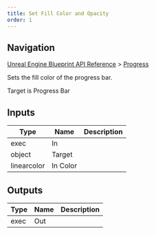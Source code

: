 ```yaml
---
title: Set Fill Color and Opacity
order: 1
---
```

## Navigation

[Unreal Engine Blueprint API Reference](https://dev.epicgames.com/documentation/en-us/unreal-engine/BlueprintAPI) > [Progress](https://dev.epicgames.com/documentation/en-us/unreal-engine/BlueprintAPI/Progress)

Sets the fill color of the progress bar.

Target is Progress Bar

## Inputs

| Type | Name | Description |
| --- | --- | --- |
| exec | In |  |
| object | Target |  |
| linearcolor | In Color |  |

## Outputs

| Type | Name | Description |
| --- | --- | --- |
| exec | Out |  |
